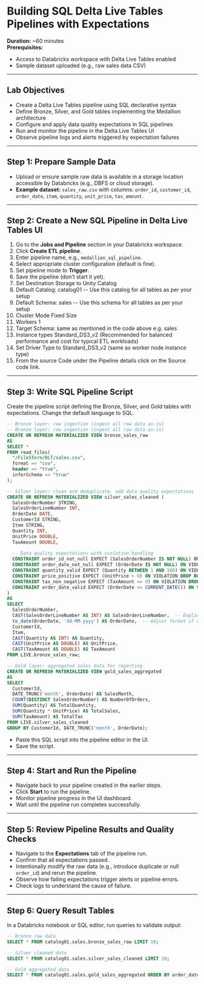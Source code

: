 # Building SQL Delta Live Tables Pipelines with Expectations

**Duration:** ~60 minutes  
**Prerequisites:**  
- Access to Databricks workspace with Delta Live Tables enabled  
- Sample dataset uploaded (e.g., raw sales data CSV)

---

## Lab Objectives

- Create a Delta Live Tables pipeline using SQL declarative syntax
- Define Bronze, Silver, and Gold tables implementing the Medallion architecture
- Configure and apply data quality expectations in SQL pipelines
- Run and monitor the pipeline in the Delta Live Tables UI
- Observe pipeline logs and alerts triggered by expectation failures

---

## Step 1: Prepare Sample Data

- Upload or ensure sample raw data is available in a storage location accessible by Databricks (e.g., DBFS or cloud storage).
- **Example dataset:** `sales_raw.csv` with columns: `order_id`, `customer_id`, `order_date`, `item`, `quantity`, `unit_price`, `tax_amount`.

---

## Step 2: Create a New SQL Pipeline in Delta Live Tables UI

1. Go to the **Jobs and Pipeline** section in your Databricks workspace.
2. Click **Create ETL pipeline**.
3. Enter pipeline name, e.g., `medallion_sql_pipeline`.
4. Select appropriate cluster configuration (default is fine).
5. Set pipeline mode to **Trigger**.
6. Save the pipeline (don’t start it yet).
7. Set Destination Storage to Unity Catalog
8. Default Catalog: catalog01 -- Use this catalog for all tables as per your setup
9. Default Schema: sales -- Use this schema for all tables as per your setup
10. Cluster Mode Fixed Size
11. Workers 1
12. Target Schema: same as mentioned in the code above e.g. sales
13. Instance types Standard_DS3_v2 (Recommended for balanced performance and cost for typical ETL workloads)
14. Set Driver Type to Standard_DS3_v2 (same as worker node instance type)
15. From the source Code under the Pipeline details click on the Source code link.

---

## Step 3: Write SQL Pipeline Script

Create the pipeline script defining the Bronze, Silver, and Gold tables with expectations. Change the default language to SQL.

```sql
-- Bronze layer: raw ingestion (ingest all raw data as-is)
-- Bronze layer: raw ingestion (ingest all raw data as-is)
CREATE OR REFRESH MATERIALIZED VIEW bronze_sales_raw
AS
SELECT *
FROM read_files(
  "/FileStore/DLT/sales.csv",
  format => "csv",
  header => "true",
  inferSchema => "true"
);

-- Silver layer: clean and deduplicate, add data quality expectations
CREATE OR REFRESH MATERIALIZED VIEW silver_sales_cleaned (
  SalesOrderNumber STRING,
  SalesOrderLineNumber INT, 
  OrderDate DATE,
  CustomerId STRING,
  Item STRING,
  Quantity INT,
  UnitPrice DOUBLE,
  TaxAmount DOUBLE,
  
  -- Data quality expectations with violation handling
  CONSTRAINT order_id_not_null EXPECT (SalesOrderNumber IS NOT NULL) ON VIOLATION DROP ROW,
  CONSTRAINT order_date_not_null EXPECT (OrderDate IS NOT NULL) ON VIOLATION DROP ROW,
  CONSTRAINT quantity_valid EXPECT (Quantity BETWEEN 1 AND 100) ON VIOLATION DROP ROW,
  CONSTRAINT price_positive EXPECT (UnitPrice > 0) ON VIOLATION DROP ROW,
  CONSTRAINT tax_non_negative EXPECT (TaxAmount >= 0) ON VIOLATION DROP ROW,
  CONSTRAINT order_date_valid EXPECT (OrderDate <= CURRENT_DATE()) ON VIOLATION DROP ROW
)
AS
SELECT
  SalesOrderNumber,
  CAST(SalesOrderLineNumber AS INT) AS SalesOrderLineNumber,  -- Explicit cast to ensure type match
  to_date(OrderDate, 'dd-MM-yyyy') AS OrderDate,  -- Adjust format if dates differ
  CustomerId,
  Item,
  CAST(Quantity AS INT) AS Quantity,
  CAST(UnitPrice AS DOUBLE) AS UnitPrice,
  CAST(TaxAmount AS DOUBLE) AS TaxAmount
FROM LIVE.bronze_sales_raw;

-- Gold layer: aggregated sales data for reporting
CREATE OR REFRESH MATERIALIZED VIEW gold_sales_aggregated
AS
SELECT
  CustomerId,
  DATE_TRUNC('month', OrderDate) AS SalesMonth,
  COUNT(DISTINCT SalesOrderNumber) AS NumberOfOrders,
  SUM(Quantity) AS TotalQuantity,
  SUM(Quantity * UnitPrice) AS TotalSales,
  SUM(TaxAmount) AS TotalTax
FROM LIVE.silver_sales_cleaned
GROUP BY CustomerId, DATE_TRUNC('month', OrderDate);

```

- Paste this SQL script into the pipeline editor in the UI.
- Save the script.

---

## Step 4: Start and Run the Pipeline
- Navigate back to your pipeline created in the earlier steps.
- Click **Start** to run the pipeline.
- Monitor pipeline progress in the UI dashboard.
- Wait until the pipeline run completes successfully.

---

## Step 5: Review Pipeline Results and Quality Checks

- Navigate to the **Expectations** tab of the pipeline run.
- Confirm that all expectations passed.
- Intentionally modify the raw data (e.g., introduce duplicate or null `order_id`) and rerun the pipeline.
- Observe how failing expectations trigger alerts or pipeline errors.
- Check logs to understand the cause of failure.

---

## Step 6: Query Result Tables

In a Databricks notebook or SQL editor, run queries to validate output:

```sql
-- Bronze raw data
SELECT * FROM catalog01.sales.bronze_sales_raw LIMIT 10;

-- Silver cleaned data
SELECT * FROM catalog01.sales.silver_sales_cleaned LIMIT 10;

-- Gold aggregated data
SELECT * FROM catalog01.sales.gold_sales_aggregated ORDER BY order_date DESC LIMIT 10;
```
